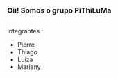 ### Oii! Somos o grupo PiThiLuMa

## 

Integrantes : 

- Pierre
- Thiago
- Luíza
- Mariany

<!--
**PiThiLuMa/PiThiLuMa** is a ✨ _special_ ✨ repository because its `README.md` (this file) appears on your GitHub profile.

Here are some ideas to get you started:

- 🔭 I’m currently working on ...
- 🌱 I’m currently learning ...
- 👯 I’m looking to collaborate on ...
- 🤔 I’m looking for help with ...
- 💬 Ask me about ...
- 📫 How to reach me: ...
- 😄 Pronouns: ...
- ⚡ Fun fact: ...
-->
